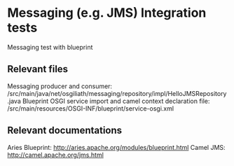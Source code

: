 # Messaging (e.g. JMS) Integration tests

Messaging test with blueprint

## Relevant files
Messaging producer and consumer: /src/main/java/net/osgiliath/messaging/repository/impl/HelloJMSRepository.java
Blueprint OSGI service import and camel context declaration file: /src/main/resources/OSGI-INF/blueprint/service-osgi.xml

## Relevant documentations

Aries Blueprint: http://aries.apache.org/modules/blueprint.html
Camel JMS: http://camel.apache.org/jms.html